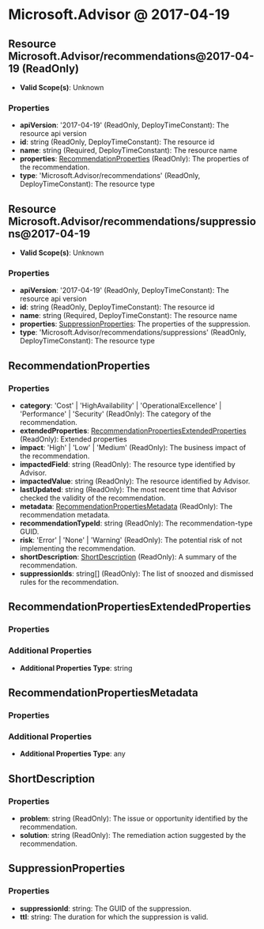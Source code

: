 # Microsoft.Advisor @ 2017-04-19

## Resource Microsoft.Advisor/recommendations@2017-04-19 (ReadOnly)
* **Valid Scope(s)**: Unknown
### Properties
* **apiVersion**: '2017-04-19' (ReadOnly, DeployTimeConstant): The resource api version
* **id**: string (ReadOnly, DeployTimeConstant): The resource id
* **name**: string (Required, DeployTimeConstant): The resource name
* **properties**: [RecommendationProperties](#recommendationproperties) (ReadOnly): The properties of the recommendation.
* **type**: 'Microsoft.Advisor/recommendations' (ReadOnly, DeployTimeConstant): The resource type

## Resource Microsoft.Advisor/recommendations/suppressions@2017-04-19
* **Valid Scope(s)**: Unknown
### Properties
* **apiVersion**: '2017-04-19' (ReadOnly, DeployTimeConstant): The resource api version
* **id**: string (ReadOnly, DeployTimeConstant): The resource id
* **name**: string (Required, DeployTimeConstant): The resource name
* **properties**: [SuppressionProperties](#suppressionproperties): The properties of the suppression.
* **type**: 'Microsoft.Advisor/recommendations/suppressions' (ReadOnly, DeployTimeConstant): The resource type

## RecommendationProperties
### Properties
* **category**: 'Cost' | 'HighAvailability' | 'OperationalExcellence' | 'Performance' | 'Security' (ReadOnly): The category of the recommendation.
* **extendedProperties**: [RecommendationPropertiesExtendedProperties](#recommendationpropertiesextendedproperties) (ReadOnly): Extended properties
* **impact**: 'High' | 'Low' | 'Medium' (ReadOnly): The business impact of the recommendation.
* **impactedField**: string (ReadOnly): The resource type identified by Advisor.
* **impactedValue**: string (ReadOnly): The resource identified by Advisor.
* **lastUpdated**: string (ReadOnly): The most recent time that Advisor checked the validity of the recommendation.
* **metadata**: [RecommendationPropertiesMetadata](#recommendationpropertiesmetadata) (ReadOnly): The recommendation metadata.
* **recommendationTypeId**: string (ReadOnly): The recommendation-type GUID.
* **risk**: 'Error' | 'None' | 'Warning' (ReadOnly): The potential risk of not implementing the recommendation.
* **shortDescription**: [ShortDescription](#shortdescription) (ReadOnly): A summary of the recommendation.
* **suppressionIds**: string[] (ReadOnly): The list of snoozed and dismissed rules for the recommendation.

## RecommendationPropertiesExtendedProperties
### Properties
### Additional Properties
* **Additional Properties Type**: string

## RecommendationPropertiesMetadata
### Properties
### Additional Properties
* **Additional Properties Type**: any

## ShortDescription
### Properties
* **problem**: string (ReadOnly): The issue or opportunity identified by the recommendation.
* **solution**: string (ReadOnly): The remediation action suggested by the recommendation.

## SuppressionProperties
### Properties
* **suppressionId**: string: The GUID of the suppression.
* **ttl**: string: The duration for which the suppression is valid.

